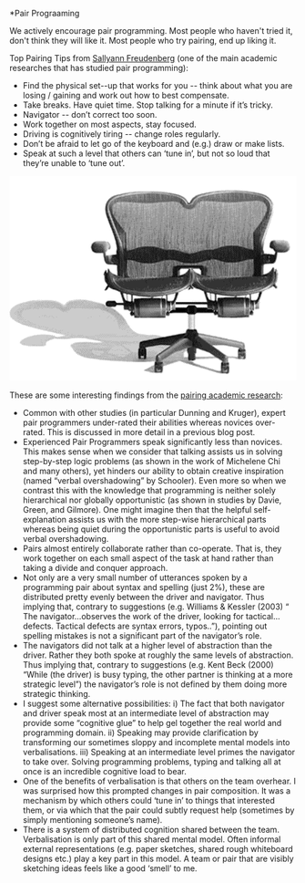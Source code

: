 *Pair Prograaming

We actively encourage pair programming. Most people who haven't tried it, don't think they will like it. Most people who try pairing, end up liking it.

Top Pairing Tips from [Sallyann Freudenberg](http://salfreudenberg.wordpress.com/2013/11/16/10-years-of-thinking-about-pair-programming/) (one of the main academic researches that has studied pair programming):

* Find  the  physical  set-­-up  that  works  for  you  --  think  about  what  you  are  losing  /  gaining  and  work  out  how  to  best  compensate.
* Take  breaks.  Have  quiet  time.  Stop  talking  for  a  minute  if  it’s  tricky.
* Navigator  --  don’t  correct  too  soon.
* Work  together  on  most  aspects,  stay  focused.
* Driving  is  cognitively  tiring  --  change  roles  regularly.
* Don’t  be  afraid  to  let  go  of  the  keyboard  and  (e.g.)  draw  or  make  lists.
* Speak  at  such  a  level  that  others  can  ‘tune  in’,  but  not  so  loud  that  they’re  unable  to  ‘tune
out’.



![Image of Pairon Chair](https://raw.githubusercontent.com/StevenACoffman/Pico/master/topics/images/pairon_chair.gif "Pairon Chair")

These are some interesting findings from the [pairing academic research](http://salfreudenberg.wordpress.com/2013/11/16/10-years-of-thinking-about-pair-programming/):

* Common with other studies (in particular Dunning and Kruger), expert pair programmers under-rated their abilities whereas novices over-rated. This is discussed in more detail in a previous blog post.
* Experienced Pair Programmers speak significantly less than novices. This makes sense when we consider that talking assists us in solving step-by-step logic problems (as shown in the work of Michelene Chi and many others), yet hinders our ability to obtain creative inspiration (named “verbal overshadowing” by Schooler). Even more so when we contrast this with the knowledge that programming is neither solely hierarchical nor globally opportunistic (as shown in studies by Davie, Green, and Gilmore). One might imagine then that the helpful self-explanation assists us with the more step-wise hierarchical parts whereas being quiet during the opportunistic parts is useful to avoid verbal overshadowing.
* Pairs almost entirely collaborate rather than co-operate. That is, they work together on each small aspect of the task at hand rather than taking a divide and conquer approach.
* Not only are a very small number of utterances spoken by a programming pair about syntax and spelling (just 2%), these are distributed pretty evenly between the driver and navigator. Thus implying that, contrary to suggestions (e.g. Williams & Kessler (2003) “ The navigator…observes the work of the driver, looking for tactical…defects. Tactical defects are syntax errors, typos..”), pointing out spelling mistakes is not a significant part of the navigator’s role.
* The navigators did not talk at a higher level of abstraction than the driver. Rather they both spoke at roughly the same levels of abstraction. Thus implying that, contrary to suggestions (e.g. Kent Beck (2000) “While (the driver) is busy typing, the other partner is thinking at a more strategic level”) the navigator’s role is not defined by them doing more strategic thinking.
* I suggest some alternative possibilities: i) The fact that both navigator and driver speak most at an intermediate level of abstraction may provide some “cognitive glue” to help gel together the real world and programming domain. ii) Speaking may provide clarification by transforming our sometimes sloppy and incomplete mental models into verbalisations. iii) Speaking at an intermediate level primes the navigator to take over. Solving programming problems, typing and talking all at once is an incredible cognitive load to bear.
* One of the benefits of verbalisation is that others on the team overhear. I was surprised how this prompted changes in pair composition. It was a mechanism by which others could ‘tune in’ to things that interested them, or via which that the pair could subtly request help (sometimes by simply mentioning someone’s name).
* There is a system of distributed cognition shared between the team. Verbalisation is only part of this shared mental model. Often informal external representations (e.g. paper sketches, shared rough whiteboard designs etc.) play a key part in this model. A team or pair that are visibly sketching ideas feels like a good ‘smell’ to me.
